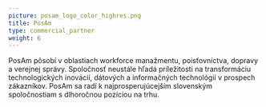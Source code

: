 ```yaml
---
picture: posam_logo_color_highres.png
title: PosAm
type: commercial_partner
weight: 6
---
```


PosAm pôsobí v oblastiach workforce manažmentu, poisťovníctva, dopravy a verejnej správy. Spoločnosť neustále hľadá príležitosti na transformáciu technologických inovácií, dátových a informačných technológií v prospech zákazníkov. PosAm sa radí k najprosperujúcejším slovenským spoločnostiam s dlhoročnou pozíciou na trhu.